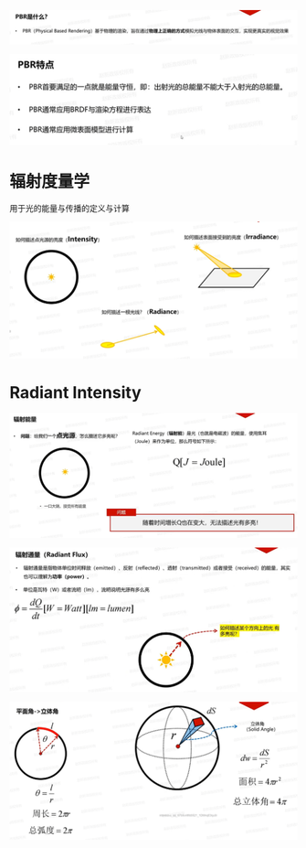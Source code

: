 ![输入图片说明](/imgs/2025-03-07/BG2svCQWM9kGUdnF.png)

![输入图片说明](/imgs/2025-03-07/FlLYjRJaIu7grJJm.png)

# 辐射度量学
用于光的能量与传播的定义与计算

![输入图片说明](/imgs/2025-03-07/XHpZApk0oA4v9a0q.png)

# Radiant Intensity

![输入图片说明](/imgs/2025-03-07/eklgiY6JhKm1kruV.png)

![输入图片说明](/imgs/2025-03-07/mVUI4L8AkcuN7E93.png)

![输入图片说明](/imgs/2025-03-07/R5MpAqBR0kBzTqhv.png)
<!--stackedit_data:
eyJoaXN0b3J5IjpbLTYxMDIwMDc4MywtMTI1ODg0NzY0OSwxOT
UxMTI1NDAyXX0=
-->